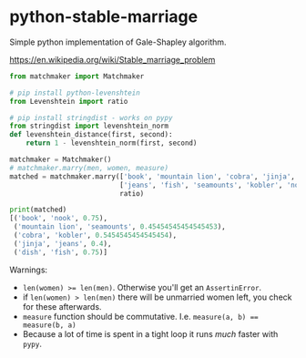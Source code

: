 # python-stable-marriage
Simple python implementation of Gale-Shapley algorithm.

https://en.wikipedia.org/wiki/Stable_marriage_problem

```python
from matchmaker import Matchmaker

# pip install python-levenshtein
from Levenshtein import ratio

# pip install stringdist - works on pypy
from stringdist import levenshtein_norm
def levenshtein_distance(first, second):
    return 1 - levenshtein_norm(first, second)

matchmaker = Matchmaker()
# matchmaker.marry(men, women, measure)
matched = matchmaker.marry(['book', 'mountain lion', 'cobra', 'jinja', 'dish'],
                           ['jeans', 'fish', 'seamounts', 'kobler', 'nook'],
                           ratio)

print(matched)
[('book', 'nook', 0.75),
 ('mountain lion', 'seamounts', 0.45454545454545453),
 ('cobra', 'kobler', 0.5454545454545454),
 ('jinja', 'jeans', 0.4),
 ('dish', 'fish', 0.75)]
```

Warnings:
* `len(women) >= len(men)`. Otherwise you'll get an `AssertinError`.
* if `len(women) > len(men)` there will be unmarried women left, you check for these afterwards.
* `measure` function should be commutative. I.e. `measure(a, b) == measure(b, a)`
* Because a lot of time is spent in a tight loop it runs *much* faster with
    `pypy`.
